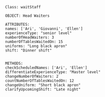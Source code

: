    Class: waitStaff

    OBJECT: Head Waiters
    
    ATTRIBUTES:
    names: ['Ari', 'Giovanni', 'Ellen']
    experienceType: "senior level"
    numberOfHeadWaiters: 3
    numberOfTablesWaitedOn: 15
    uniforms: "Long black apron"
    shift: "Dinner shift" 


    METHODS:
    checkScheduledNames: ['Ari', 'Ellen']
    differentiateExperienceType: "Master level"
    changeNumberOfWaiters: 2
    countNumberOfTablesWaitedOn: 12
    changeUniform: "Short black apron"
    clarifyUpcomingShift: "Late night"
